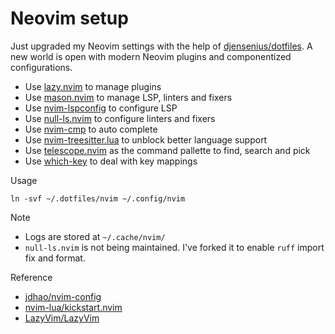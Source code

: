 # Neovim setup

Just upgraded my Neovim settings with the help of [djensenius/dotfiles](https://github.com/djensenius/dotfiles).
A new world is open with modern Neovim plugins and componentized configurations. 

* Use [lazy.nvim](https://github.com/folke/lazy.nvim) to manage plugins
* Use [mason.nvim](https://github.com/williamboman/mason.nvim) to manage LSP, linters and fixers
* Use [nvim-lspconfig](https://github.com/neovim/nvim-lspconfig) to configure LSP
* Use [null-ls.nvim](https://github.com/jose-elias-alvarez/null-ls.nvim) to configure linters and fixers
* Use [nvim-cmp](https://github.com/hrsh7th/nvim-cmp) to auto complete
* Use [nvim-treesitter.lua](nvim-treesitter) to unblock better language support
* Use [telescope.nvim](https://github.com/nvim-telescope/telescope.nvim) as the command pallette to find, search and pick
* Use [which-key](https://github.com/folke/which-key.nvim) to deal with key mappings

Usage

```
ln -svf ~/.dotfiles/nvim ~/.config/nvim
```

Note

* Logs are stored at `~/.cache/nvim/`
* `null-ls.nvim` is not being maintained. I've forked it to enable `ruff` import fix and format.


Reference

* [jdhao/nvim-config](https://github.com/jdhao/nvim-config)
* [nvim-lua/kickstart.nvim](https://github.com/nvim-lua/kickstart.nvim)
* [LazyVim/LazyVim](https://github.com/LazyVim/LazyVim)
